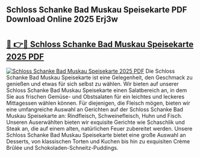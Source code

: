 ## Schloss Schanke Bad Muskau Speisekarte PDF Download Online 2025 Erj3w

# <h2><a href="http://gcdh4w7.nevu.top/?p=Schloss+Schanke+Bad+Muskau+Speisekarte">🔗 👉🔴 Schloss Schanke Bad Muskau Speisekarte 2025 PDF</a></h2>

[![Schloss Schanke Bad Muskau Speisekarte 2025 PDF](https://i.imgur.com/dBaPXMq.png)](http://gcdh4w7.nevu.top/?p=Schloss+Schanke+Bad+Muskau+Speisekarte)
Die Schloss Schanke Bad Muskau Speisekarte ist eine Gelegenheit, den Geschmack zu genießen und etwas für sich selbst zu wählen. Wir bieten auf unserer Schloss Schanke Bad Muskau Speisekarte einen Salatbereich an, in dem Sie aus frischen Gemüse- und Obstsalaten für ein leichtes und leckeres Mittagessen wählen können. Für diejenigen, die Fleisch mögen, bieten wir eine umfangreiche Auswahl an Gerichten auf der Schloss Schanke Bad Muskau Speisekarte an: Rindfleisch, Schweinefleisch, Huhn und Fisch. Unseren Auserwählten bieten wir exquisite Gerichte wie Schaschlik und Steak an, die auf einem alten, natürlichen Feuer zubereitet werden. Unsere Schloss Schanke Bad Muskau Speisekarte bietet eine große Auswahl an Desserts, von klassischen Torten und Kuchen bis hin zu exquisiten Crème Brûlée und Schokoladen-Schneitz-Puddings.
